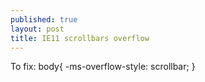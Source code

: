 ```yaml
---
published: true
layout: post
title: IE11 scrollbars overflow
---
```

To fix:
    body{
        -ms-overflow-style: scrollbar;
    }